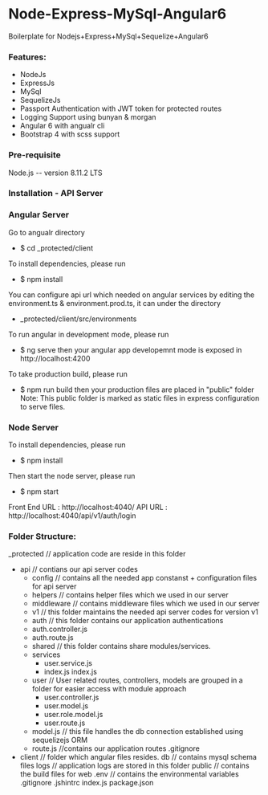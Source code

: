 # Node-Express-MySql-Angular6
Boilerplate for Nodejs+Express+MySql+Sequelize+Angular6 

### Features: ###
- NodeJs
- ExpressJs
- MySql
- SequelizeJs
- Passport Authentication with JWT token for protected routes
- Logging Support using bunyan & morgan
- Angular 6 with angualr cli
- Bootstrap 4 with scss support

### Pre-requisite ###

Node.js -- version 8.11.2 LTS

### Installation - API Server ###

### Angular Server ###

Go to angualr directory
* $ cd _protected/client

To install dependencies, please run
* $ npm install

You can configure api url which needed on angular services by editing the environment.ts & environment.prod.ts, it can under the directory
* _protected/client/src/environments

To run angular in development mode, please run
* $ ng serve
 then your angular app developemnt mode is exposed in http://localhost:4200

To take production build, please run
* $ npm run build
 then your production files are placed in "public" folder
 Note: This public folder is marked as static files in express configuration to serve files.

### Node Server ###
To install dependencies, please run
* $ npm install

Then start the node server, please run
* $ npm start 

Front End URL : http://localhost:4040/
API URL : http://localhost:4040/api/v1/auth/login



### Folder Structure: ###
_protected  // application code are reside in this folder
 - api      // contians our api server codes
   - config  // contains all the needed app constanst + configuration files for api server
   - helpers // contains helper files which we used in our server   
   - middleware // contains middleware files which we used in our server
   - v1      //  this folder maintains the needed api server codes for version v1
    - auth   // this folder contains our application authentications
     - auth.controller.js
     - auth.route.js
    - shared  // this folder contains share modules/services.
     - services
       - user.service.js
       - index.js
       index.js
    - user    // User related routes, controllers, models are grouped in a folder for easier access with module approach
      - user.controller.js
      - user.model.js
      - user.role.model.js
      - user.route.js
    - model.js  // this file handles the db connection established using sequelizejs ORM
    - route.js  //contains our application routes
   .gitignore
 - client // folder which angular files resides.
db   // contains mysql schema files
logs // application logs are stored in this folder
public // contains the build files for web
.env // contains the environmental variables
.gitignore
.jshintrc
 index.js
 package.json


 
 





